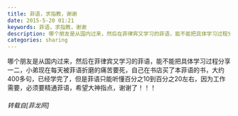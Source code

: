 ```yaml
---
title: 菲语，求指教，谢谢
date: 2015-5-20 01:21
keywords: 菲语，求指教，谢谢
description: 哪个朋友是从国内过来，然后在菲律宾又学习的菲语，能不能把具体学习过程分享一二，小弟现在每天被菲语折磨的痛苦要死，自己在书店买了本菲语的书，大约400多句，已经学完了，但是菲语只能听懂百分之10到百分之20左右，因为工作需要，必须要精通菲语，希望大神指点，谢谢了！！！
categories: sharing
---
```

<td class="t_f" id="postmessage_158633">

哪个朋友是从国内过来，然后在菲律宾又学习的菲语，能不能把具体学习过程分享一二，小弟现在每天被菲语折磨的痛苦要死，自己在书店买了本菲语的书，大约400多句，已经学完了，但是菲语只能听懂百分之10到百分之20左右，因为工作需要，必须要精通菲语，希望大神指点，谢谢了！！！</td>
###### 转载自[菲龙网]